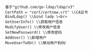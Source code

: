 		基于"github.com/go-ldap/ldap/v3" 
		CertPath = "cert/certnew.crt" \\CA证书   
		BindLdap() \\bind ladp \<br>  
		GetUserInfo() \\获取用户信息 
		ModifyUser() \\修改用户信息 
		SetNewPassword() \\修改密码   
		AddUser() \\新增用户 
		MoveUserToOU() \\移动用户到OU 

